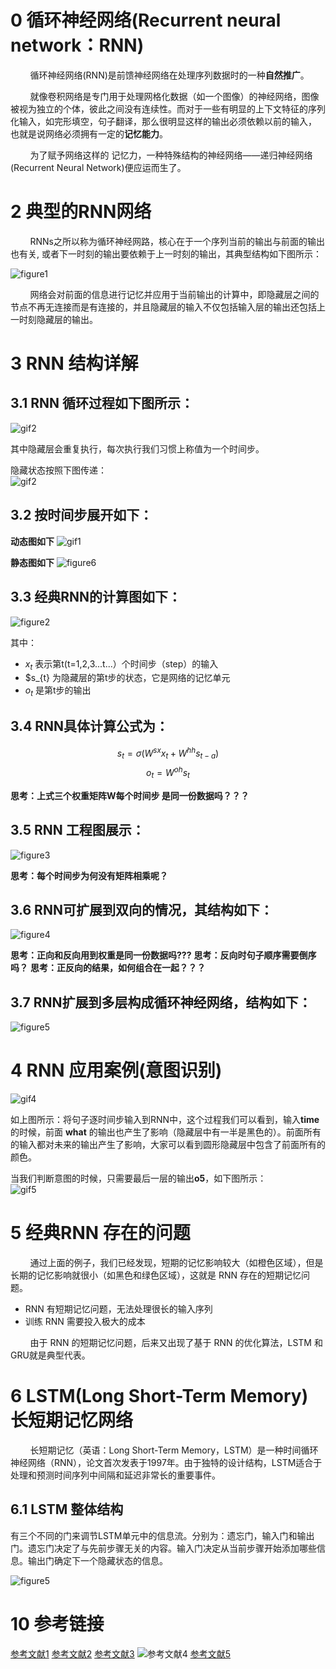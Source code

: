 # 0 循环神经网络(Recurrent neural network：RNN)
&nbsp;&nbsp;&nbsp;&nbsp;&nbsp;&nbsp;&nbsp;&nbsp;循环神经网络(RNN)是前馈神经网络在处理序列数据时的一种**自然推广**。<br>

&nbsp;&nbsp;&nbsp;&nbsp;&nbsp;&nbsp;&nbsp;&nbsp;就像卷积网络是专门用于处理网格化数据（如一个图像）的神经网络，图像被视为独立的个体，彼此之间没有连续性。而对于一些有明显的上下文特征的序列化输入，如完形填空，句子翻译，那么很明显这样的输出必须依赖以前的输入， 也就是说网络必须拥有一定的**记忆能力**。<br>

&nbsp;&nbsp;&nbsp;&nbsp;&nbsp;&nbsp;&nbsp;&nbsp;为了赋予网络这样的 记忆力，一种特殊结构的神经网络——递归神经网络(Recurrent Neural  Network)便应运而生了。<br>

# 2 典型的RNN网络
&nbsp;&nbsp;&nbsp;&nbsp;&nbsp;&nbsp;&nbsp;&nbsp;RNNs之所以称为循环神经网路，核心在于一个序列当前的输出与前面的输出也有关, 或者下一时刻的输出要依赖于上一时刻的输出，其典型结构如下图所示：<br>

![figure1](images/rnn-figure1.jpg)

&nbsp;&nbsp;&nbsp;&nbsp;&nbsp;&nbsp;&nbsp;&nbsp;网络会对前面的信息进行记忆并应用于当前输出的计算中，即隐藏层之间的节点不再无连接而是有连接的，并且隐藏层的输入不仅包括输入层的输出还包括上一时刻隐藏层的输出。<br>

# 3 RNN 结构详解
## 3.1 RNN 循环过程如下图所示：<br>
![gif2](images/rnn-gif2.gif)

其中隐藏层会重复执行，每次执行我们习惯上称值为一个时间步。<br>

隐藏状态按照下图传递：<br>
![gif2](images/rnn-gif3.gif)

## 3.2 按时间步展开如下：<br>
**动态图如下**
![gif1](images/rnn-gif1.gif)

**静态图如下**
![figure6](images/rnn-figure6.jpg)

## 3.3 经典RNN的计算图如下：<br>
![figure2](images/rnn-figure2.jpg)

其中：
- $x_{t}$ 表示第t(t=1,2,3...t...）个时间步（step）的输入
- $s_{t} 为隐藏层的第t步的状态，它是网络的记忆单元
- $o_{t}$ 是第t步的输出

## 3.4 RNN具体计算公式为：<br>
$$s_{t} = \sigma(W^{sx}x_{t} + W^{hh}s_{t-a})$$
$$o_{t} = W^{oh}s_{t}$$

**思考：上式三个权重矩阵W每个时间步 是同一份数据吗？？？**

## 3.5 RNN 工程图展示：
![figure3](images/rnn-figure3.jpg)

**思考：每个时间步为何没有矩阵相乘呢？**

## 3.6 RNN可扩展到双向的情况，其结构如下：<br>
![figure4](images/rnn-figure4.jpg)

**思考：正向和反向用到权重是同一份数据吗???**
**思考：反向时句子顺序需要倒序吗？**
**思考：正反向的结果，如何组合在一起？？？**

## 3.7 RNN扩展到多层构成循环神经网络，结构如下：
![figure5](images/rnn-figure5.jpg)

# 4 RNN 应用案例(意图识别)
![gif4](images/rnn-gif4.gif)

如上图所示：将句子逐时间步输入到RNN中，这个过程我们可以看到，输入**time**的时候，前面 **what** 的输出也产生了影响（隐藏层中有一半是黑色的）。前面所有的输入都对未来的输出产生了影响，大家可以看到圆形隐藏层中包含了前面所有的颜色。<br>

当我们判断意图的时候，只需要最后一层的输出**o5**，如下图所示：<br>
![gif5](images/rnn-gif5.gif)

# 5 经典RNN 存在的问题
&nbsp;&nbsp;&nbsp;&nbsp;&nbsp;&nbsp;&nbsp;&nbsp;通过上面的例子，我们已经发现，短期的记忆影响较大（如橙色区域），但是长期的记忆影响就很小（如黑色和绿色区域），这就是 RNN 存在的短期记忆问题。<br>

- RNN 有短期记忆问题，无法处理很长的输入序列
- 训练 RNN 需要投入极大的成本

&nbsp;&nbsp;&nbsp;&nbsp;&nbsp;&nbsp;&nbsp;&nbsp;由于 RNN 的短期记忆问题，后来又出现了基于 RNN 的优化算法，LSTM 和 GRU就是典型代表。<br>

# 6 LSTM(Long Short-Term Memory) 长短期记忆网络
&nbsp;&nbsp;&nbsp;&nbsp;&nbsp;&nbsp;&nbsp;&nbsp;长短期记忆（英语：Long Short-Term Memory，LSTM）是一种时间循环神经网络（RNN），论文首次发表于1997年。由于独特的设计结构，LSTM适合于处理和预测时间序列中间隔和延迟非常长的重要事件。<br>

## 6.1 LSTM 整体结构
有三个不同的门来调节LSTM单元中的信息流。分别为：遗忘门，输入门和输出门。遗忘门决定了与先前步骤无关的内容。输入门决定从当前步骤开始添加哪些信息。输出门确定下一个隐藏状态的信息。<br>

![figure5](images/rnn-figure5.jpg)




# 10 参考链接
[参考文献1](http://colah.github.io/posts/2015-08-Understanding-LSTMs/)
[参考文献2](https://towardsdatascience.com/illustrated-guide-to-lstms-and-gru-s-a-step-by-step-explanation-44e9eb85bf21)
[参考文献3](https://towardsdatascience.com/animated-rnn-lstm-and-gru-ef124d06cf45)
![参考文献4](https://www.youtube.com/watch?v=xCGidAeyS4M)
[参考文献5](https://blog.csdn.net/rongsenmeng2835/article/details/107369507?spm=1001.2014.3001.5502)




